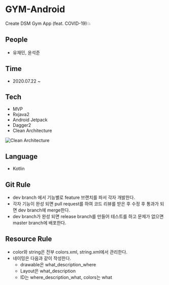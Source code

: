 # GYM-Android
Create DSM Gym App (feat. COVID-19)💥

## People
- 유재민, 윤석준

## Time
* 2020.07.22 ~ 

## Tech 

* MVP
* Rxjava2
* Android Jetpack
* Dagger2
* Clean Architecture

![Clean Architecture](https://miro.medium.com/max/3780/1*FRgFgSG2mu4nRPyhwsPn3Q.png)

## Language 
* Kotlin

## Git Rule

* dev branch 에서 기능별로 feature 브랜치를 파서 각자 개발한다.
* 각자 기능이 완성 되면 pull request를 하여 코드 리뷰를 받은 후 수정 후 통과가 되면 dev branch에 merge한다.
* dev branch가 완성 되면 release branch를 만들어 테스트를 하고 문제가 없으면 master branch에 배포한다.

## Resource Rule
- color와 string은 전부 colors.xml, string.xml에서 관리한다.
- 네이밍은 다음과 같이 작성한다.
  - drawable은 what_description_where
  - Layout은 what_description
  - ID는 where_description_what, colors는 what
